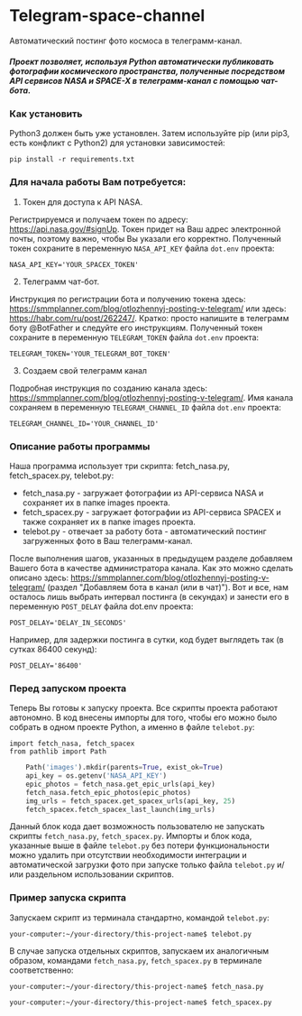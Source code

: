 # Telegram-space-channel
Автоматический постинг фото космоса в телеграмм-канал.

##### Проект позволяет, используя Python автоматически публиковать фотографии космического пространства, полученные посредством API сервисов NASA и SPACE-X в телеграмм-канал с помощью чат-бота.

### Как установить

Python3 должен быть уже установлен. Затем используйте pip (или pip3, есть конфликт с Python2) для установки зависимостей:
```
pip install -r requirements.txt
```
### Для начала работы Вам потребуется:
1. Токен для доступа к API NASA. 

Регистрируемся и получаем токен по адресу: https://api.nasa.gov/#signUp. Токен придет на Ваш адрес электронной почты, поэтому важно, чтобы Вы указали его корректно.
Полученный токен сохраните в переменную `NASA_API_KEY` файла `dot.env` проекта:
```
NASA_API_KEY='YOUR_SPACEX_TOKEN'
```
2. Телеграмм чат-бот.

Инструкция по регистрации бота и получению токена здесь: https://smmplanner.com/blog/otlozhennyj-posting-v-telegram/ или здесь: https://habr.com/ru/post/262247/.
Кратко: просто напишите в телеграмм боту @BotFather и следуйте его инструкциям. 
Полученный токен сохраните в переменную `TELEGRAM_TOKEN` файла `dot.env` проекта:
```
TELEGRAM_TOKEN='YOUR_TELEGRAM_BOT_TOKEN'
```
3. Создаем свой телеграмм канал

Подробная инструкция по созданию канала здесь: https://smmplanner.com/blog/otlozhennyj-posting-v-telegram/.
Имя канала сохраняем в переменную `TELEGRAM_CHANNEL_ID` файла `dot.env` проекта:
```
TELEGRAM_CHANNEL_ID='YOUR_CHANNEL_ID'
```
### Описание работы программы
Наша программа использует три скрипта: fetch_nasa.py, fetch_spacex.py, telebot.py:
 * fetch_nasa.py - загружает фотографии из API-сервиса NASA и сохраняет их в папке images проекта.
 * fetch_spacex.py - загружает фотографии из API-сервиса SPACEX и также сохраняет их в папке images проекта.
 * telebot.py - отвечает за работу бота - автоматический постинг загруженных фото в Ваш телеграмм-канал.

После выполнения шагов, указанных в предыдущем разделе добавляем Вашего бота в качестве администратора канала.
Как это можно сделать описано здесь: https://smmplanner.com/blog/otlozhennyj-posting-v-telegram/ (раздел "Добавляем бота в канал (или в чат)").
Вот и все, нам осталось лишь выбрать интервал постинга (в секундах) и занести его в переменную `POST_DELAY` файла dot.env проекта:
```
POST_DELAY='DELAY_IN_SECONDS'
```
Например, для задержки постинга в сутки, код будет выглядеть так (в сутках 86400 секунд):
```
POST_DELAY='86400'
```
### Перед запуском проекта
Теперь Вы готовы к запуску проекта.
Все скрипты проекта работают автономно. 
В код внесены импорты для того, чтобы его можно было собрать в одном проекте Python, а именно в файле `telebot.py`:
  
```  
import fetch_nasa, fetch_spacex
from pathlib import Path

```  
  
```python  
    Path('images').mkdir(parents=True, exist_ok=True)
    api_key = os.getenv('NASA_API_KEY')
    epic_photos = fetch_nasa.get_epic_urls(api_key)
    fetch_nasa.fetch_epic_photos(epic_photos)
    img_urls = fetch_spacex.get_spacex_urls(api_key, 25)
    fetch_spacex.fetch_spacex_last_launch(img_urls)
```
Данный блок кода дает возможность пользователю не запускать скрипты `fetch_nasa.py`, `fetch_spacex.py`.
 Импорты и блок кода, указанные выше в файле `telebot.py` без потери функциональности можно удалить при отсутствии необходимости интеграции и автоматической загрузки фото при запуске только файла `telebot.py` и/или раздельном использовании скриптов.

### Пример запуска скрипта

Запускаем скрипт из терминала стандартно, командой `telebot.py`: 


```  
your-computer:~/your-directory/this-project-name$ telebot.py
```  
В случае запуска отдельных скриптов, запускаем их аналогичным образом, командами `fetch_nasa.py`, `fetch_spacex.py` в терминале соответственно:

```  
your-computer:~/your-directory/this-project-name$ fetch_nasa.py
```  
```  
your-computer:~/your-directory/this-project-name$ fetch_spacex.py
```  

